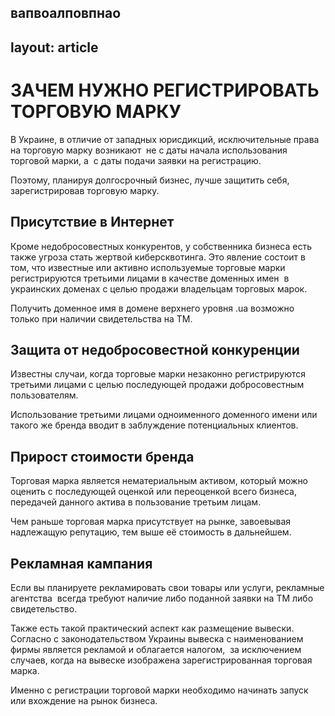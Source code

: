 вапвоалповпнао
---
layout: article
---
# ЗАЧЕМ НУЖНО РЕГИСТРИРОВАТЬ ТОРГОВУЮ МАРКУ
В Украине, в отличие от западных юрисдикций, исключительные права на торговую марку возникают  не с даты начала использования торговой марки, а  с даты подачи заявки на регистрацию. 

Поэтому, планируя долгосрочный бизнес, лучше защитить себя, зарегистрировав торговую марку.

## Присутствие в Интернет

Кроме недобросовестных конкурентов, у собственника бизнеса есть также угроза стать жертвой киберсквотинга. Это явление состоит в том, что известные или активно используемые торговые марки регистрируются третьими лицами в качестве доменных имен  в украинских доменах с целью продажи владельцам торговых марок. 

Получить доменное имя в домене верхнего уровня .ua возможно только при наличии свидетельства на ТМ. 

## Защита от недобросовестной конкуренции

Известны случаи, когда торговые марки незаконно регистрируются третьими лицами с целью последующей продажи добросовестным пользователям. 

Использование третьими лицами одноименного доменного имени или такого же бренда вводит в заблуждение потенциальных клиентов.

## Прирост стоимости бренда

Торговая марка является  нематериальным активом, который можно оценить с последующей оценкой или переоценкой всего бизнеса, передачей данного актива в пользование третьим лицам.

Чем раньше торговая марка присутствует на рынке, завоевывая надлежащую репутацию, тем выше её стоимость в дальнейшем.

## Рекламная кампания

Если вы планируете рекламировать свои товары или услуги, рекламные агентства  всегда требуют наличие либо поданной заявки на ТМ либо свидетельство. 

Также есть такой практический аспект как размещение вывески. Согласно с законодательством Украины вывеска с наименованием фирмы является рекламой и облагается налогом,  за исключением случаев, когда на вывеске изображена зарегистрированная торговая марка.

Именно с регистрации торговой марки необходимо начинать запуск или вхождение на рынок бизнеса.
